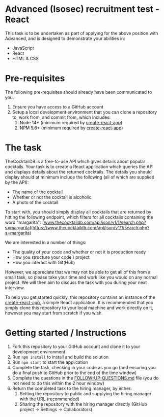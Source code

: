 # Advanced (Isosec) recruitment test - React
This task is to be undertaken as part of applying for the above position with Advanced, and is designed to demonstrate your abilities in:
- JavaScript
- React
- HTML & CSS

# Pre-requisites
The following pre-requisites should already have been communicated to you.
1. Ensure you have access to a GitHub account
2. Setup a local development environment that you can clone a repository to, work from, and commit from, which includes:
   1. Node 14+ (minimum required by [create-react-app](https://reactjs.org/docs/create-a-new-react-app.html))
   2. NPM 5.6+ (minimum required by [create-react-app](https://reactjs.org/docs/create-a-new-react-app.html))

# The task
TheCocktailDB is a free-to-use API which gives details about popular cocktails. Your task is to create a React application which queries the API and displays details about the returned cocktails. The details you should display should at minimum include the following (all of which are supplied by the API):
- The name of the cocktail
- Whether or not the cocktail is alcoholic
- A photo of the cocktail

To start with, you should simply display all cocktails that are returned by hitting the following endpoint, which filters for all cocktails containing the word "margarita": [www.thecocktaildb.com/api/json/v1/1/search.php?s=margarita](https://www.thecocktaildb.com/api/json/v1/1/search.php?s=margarita)

We are interested in a number of things:
- The quality of your code and whether or not it is production ready
- How you structure your code / project
- How you interact with Git(Hub)

However, we appreciate that we may not be able to get all of this from a small task, so please take your time and work like you would on any normal project. We will then aim to discuss the task with you during your next interview.

To help you get started quickly, this repository contains an instance of the [create-react-app](https://reactjs.org/docs/create-a-new-react-app.html), a simple React application. It is recommended that you simply clone this repository to your local machine and work directly on it, however you may start from scratch if you wish.

# Getting started / Instructions
1. Fork this repository to your GitHub account and clone it to your development environment
2. Run `npm install` to install and build the solution
3. Run `npm start` to start the application
4. Complete the task, checking in your code as you go (and ensuring you do a final push to GitHub prior to the end of the time window)
5. Complete the questions in the [FOLLOW-UP-QUESTIONS.md](FOLLOW-UP-QUESTIONS.md) file (you do not need to do this within the 2 hour window)
6. Return the completed task to the hiring manager, by either:
   1. Setting the repository to public and supplying the hiring manager with the URL (recommended)
   2. Sharing the repository with the hiring manager directly (GitHub project -> Settings -> Collaborators)